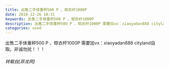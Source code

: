 ```yaml
---
title: 出售二手体重秤500 P 、晾衣杆1000P
date: 2018-12-26 18:31
keywords: 出售二手体重秤500 P 、晾衣杆1000P
description: 出售二手体重秤500 P 、晾衣杆1000P 需要加vx：xiaoyadan888 cityland自取。非诚勿扰！！！
categories: used
---
```

<td class="t_f" id="postmessage_2570749">

出售二手体重秤500 P 、晾衣杆1000P 需要加vx：xiaoyadan888 cityland自取。非诚勿扰！！！</td>
###### 转载自[菲龙网]